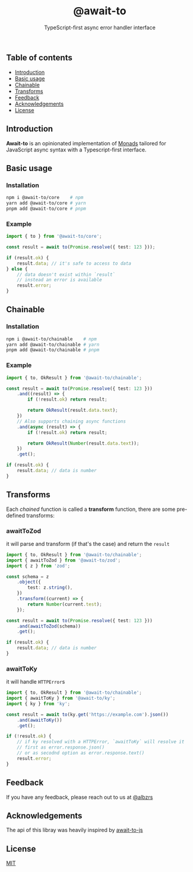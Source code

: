<p align="center">
  <h1 align="center">@await-to</h1>
  <p align="center">
    TypeScript-first async error handler interface
  </p>
</p>
<br/>

## Table of contents

- [Introduction](#introduction)
- [Basic usage](#basic-usage)
- [Chainable](#chainable)
- [Transforms](#transforms)
- [Feedback](#feedback)
- [Acknowledgements](#acknowledgements)
- [License](#license)

## Introduction

**Await-to** is an opinionated implementation of [Monads](<https://en.wikipedia.org/wiki/Monad_(functional_programming)>) tailored for JavaScript async syntax with a Typescript-first interface.

## Basic usage

### Installation

```sh
npm i @await-to/core    # npm
yarn add @await-to/core # yarn
pnpm add @await-to/core # pnpm
```

### Example

```ts
import { to } from '@await-to/core';

const result = await to(Promise.resolve({ test: 123 }));

if (result.ok) {
	result.data; // it's safe to access to data
} else {
	// data doesn't exist within `result`
	// instead an error is available
	result.error;
}
```

## Chainable

### Installation

```sh
npm i @await-to/chainable    # npm
yarn add @await-to/chainable # yarn
pnpm add @await-to/chainable # pnpm
```

### Example

```ts
import { to, OkResult } from '@await-to/chainable';

const result = await to(Promise.resolve({ test: 123 }))
	.and((result) => {
		if (!result.ok) return result;

		return OkResult(result.data.text);
	})
	// Also supports chaining async functions
	.and(async (result) => {
		if (!result.ok) return result;

		return OkResult(Number(result.data.text));
	})
	.get();

if (result.ok) {
	result.data; // data is number
}
```

## Transforms

Each _chained_ function is called a **transform** function, there are some pre-defined transforms:

### awaitToZod

it will parse and transform (if that's the case) and return the `result`

```ts
import { to, OkResult } from '@await-to/chainable';
import { awaitToZod } from '@await-to/zod';
import { z } from 'zod';

const schema = z
	.object({
		test: z.string(),
	})
	.transform((current) => {
		return Number(current.test);
	});

const result = await to(Promise.resolve({ test: 123 }))
	.and(awaitToZod(schema))
	.get();

if (result.ok) {
	result.data; // data is number
}
```

### awaitToKy

it will handle `HTTPError`s

```ts
import { to, OkResult } from '@await-to/chainable';
import { awaitToKy } from '@await-to/ky';
import { ky } from 'ky';

const result = await to(ky.get('https://example.com').json())
	.and(awaitToKy())
	.get();

if (!result.ok) {
	// if ky resolved with a HTTPError, `awaitToKy` will resolve it
	// first as error.response.json()
	// or as secodnd option as error.response.text()
	result.error;
}
```

## Feedback

If you have any feedback, please reach out to us at [@albzrs](https://twitter.com/albzrs)

## Acknowledgements

The api of this libray was heavily inspired by [await-to-js](https://github.com/scopsy/await-to-js)

## License

[MIT](https://choosealicense.com/licenses/mit/)
